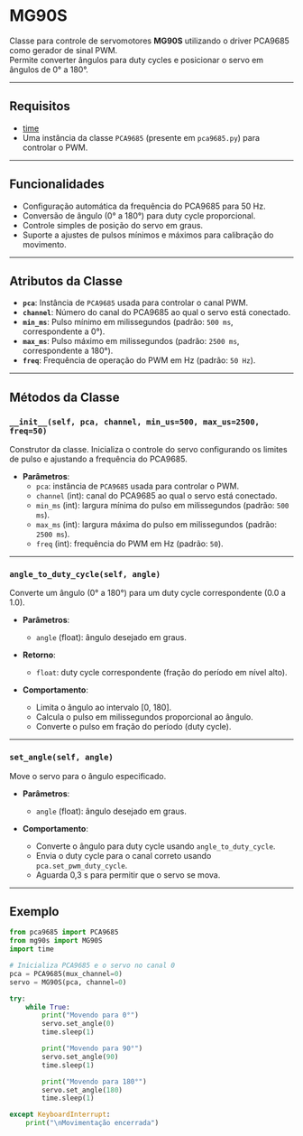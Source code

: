 # MG90S
Classe para controle de servomotores **MG90S** utilizando o driver PCA9685 como gerador de sinal PWM.  
Permite converter ângulos para duty cycles e posicionar o servo em ângulos de 0° a 180°.

---

## Requisitos
- [time](https://docs.python.org/3/library/time.html)
- Uma instância da classe `PCA9685` (presente em `pca9685.py`) para controlar o PWM.

---

## Funcionalidades
- Configuração automática da frequência do PCA9685 para 50 Hz.
- Conversão de ângulo (0° a 180°) para duty cycle proporcional.
- Controle simples de posição do servo em graus.
- Suporte a ajustes de pulsos mínimos e máximos para calibração do movimento.

---

## Atributos da Classe
- **`pca`**: Instância de `PCA9685` usada para controlar o canal PWM.
- **`channel`**: Número do canal do PCA9685 ao qual o servo está conectado.
- **`min_ms`**: Pulso mínimo em milissegundos (padrão: `500 ms`, correspondente a 0°).
- **`max_ms`**: Pulso máximo em milissegundos (padrão: `2500 ms`, correspondente a 180°).
- **`freq`**: Frequência de operação do PWM em Hz (padrão: `50 Hz`).

---

## Métodos da Classe

### `__init__(self, pca, channel, min_us=500, max_us=2500, freq=50)`
Construtor da classe. Inicializa o controle do servo configurando os limites de pulso e ajustando a frequência do PCA9685.

- **Parâmetros**:
    - `pca`: instância de `PCA9685` usada para controlar o PWM.
    - `channel` (int): canal do PCA9685 ao qual o servo está conectado.
    - `min_ms` (int): largura mínima do pulso em milissegundos (padrão: `500 ms`).
    - `max_ms` (int): largura máxima do pulso em milissegundos (padrão: `2500 ms`).
    - `freq` (int): frequência do PWM em Hz (padrão: `50`).

---

### `angle_to_duty_cycle(self, angle)`
Converte um ângulo (0° a 180°) para um duty cycle correspondente (0.0 a 1.0).

- **Parâmetros**:
    - `angle` (float): ângulo desejado em graus.

- **Retorno**:
    - `float`: duty cycle correspondente (fração do período em nível alto).

- **Comportamento**:
    - Limita o ângulo ao intervalo [0, 180].
    - Calcula o pulso em milissegundos proporcional ao ângulo.
    - Converte o pulso em fração do período (duty cycle).

---

### `set_angle(self, angle)`
Move o servo para o ângulo especificado.

- **Parâmetros**:
    - `angle` (float): ângulo desejado em graus.

- **Comportamento**:
    - Converte o ângulo para duty cycle usando `angle_to_duty_cycle`.
    - Envia o duty cycle para o canal correto usando `pca.set_pwm_duty_cycle`.
    - Aguarda 0,3 s para permitir que o servo se mova.

---

## Exemplo

```python
from pca9685 import PCA9685
from mg90s import MG90S
import time

# Inicializa PCA9685 e o servo no canal 0
pca = PCA9685(mux_channel=0)
servo = MG90S(pca, channel=0)

try:
    while True:
        print("Movendo para 0°")
        servo.set_angle(0)
        time.sleep(1)

        print("Movendo para 90°")
        servo.set_angle(90)
        time.sleep(1)

        print("Movendo para 180°")
        servo.set_angle(180)
        time.sleep(1)

except KeyboardInterrupt:
    print("\nMovimentação encerrada")
